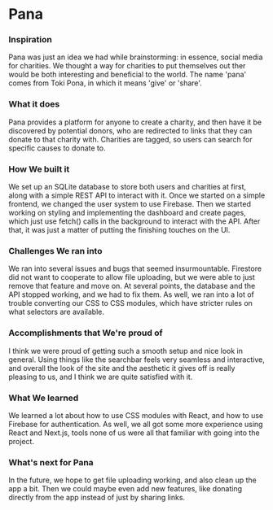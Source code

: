 # Pana 

### Inspiration
Pana was just an idea we had while brainstorming: in essence, social media for charities. We thought a way for charities to put themselves out ther would be both interesting and beneficial to the world. The name 'pana' comes from Toki Pona, in which it means 'give' or 'share'.

### What it does
Pana provides a platform for anyone to create a charity, and then have it be discovered by potential donors, who are redirected to links that they can donate to that charity with. Charities are tagged, so users can search for specific causes to donate to.

### How We built it
We set up an SQLite database to store both users and charities at first, along with a simple REST API to interact with it. Once we started on a simple frontend, we changed the user system to use Firebase. Then we started working on styling and implementing the dashboard and create pages, which just use fetch() calls in the background to interact with the API. After that, it was just a matter of putting the finishing touches on the UI.

### Challenges We ran into
We ran into several issues and bugs that seemed insurmountable. Firestore did not want to cooperate to allow file uploading, but we were able to just remove that feature and move on. At several points, the database and the API stopped working, and we had to fix them. As well, we ran into a lot of trouble converting our CSS to CSS modules, which have stricter rules on what selectors are available.

### Accomplishments that We're proud of
I think we were proud of getting such a smooth setup and nice look in general. Using things like the searchbar feels very seamless and interactive, and overall the look of the site and the aesthetic it gives off is really pleasing to us, and I think we are quite satisfied with it.

### What We learned
We learned a lot about how to use CSS modules with React, and how to use Firebase for authentication. As well, we all got some more experience using React and Next.js, tools none of us were all that familiar with going into the project.

### What's next for Pana
In the future, we hope to get file uploading working, and also clean up the app a bit. Then we could maybe even add new features, like donating directly from the app instead of just by sharing links.
